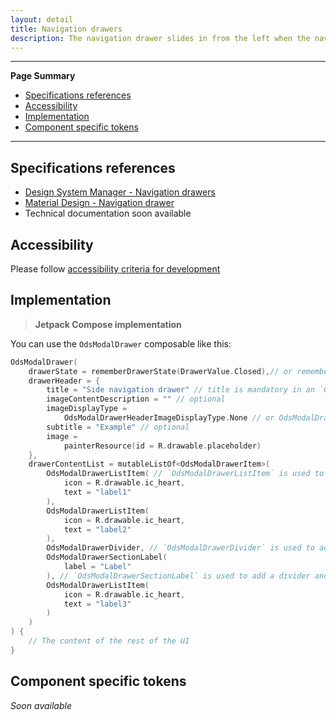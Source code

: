 ```yaml
---
layout: detail
title: Navigation drawers
description: The navigation drawer slides in from the left when the nav icon is tapped. The content should be concerned with identity and/or navigation..
---
```


---

**Page Summary**

* [Specifications references](#specifications-references)
* [Accessibility](#accessibility)
* [Implementation](#implementation)
* [Component specific tokens](#component-specific-tokens)

---

## Specifications references

- [Design System Manager - Navigation drawers](https://system.design.orange.com/0c1af118d/p/92bc26-navigation-drawers/b/146f55)
- [Material Design - Navigation drawer](https://m2.material.io/components/navigation-drawer)
- Technical documentation soon available

## Accessibility

Please follow [accessibility criteria for development](https://a11y-guidelines.orange.com/en/mobile/android/development/)

## Implementation

> **Jetpack Compose implementation**

You can use the `OdsModalDrawer` composable like this:

```kotlin
OdsModalDrawer(
    drawerState = rememberDrawerState(DrawerValue.Closed),// or rememberDrawerState(DrawerValue.Open)
    drawerHeader = {
        title = "Side navigation drawer" // title is mandatory in an `OdsModalDrawer`
        imageContentDescription = "" // optional
        imageDisplayType =
            OdsModalDrawerHeaderImageDisplayType.None // or OdsModalDrawerHeaderImageDisplayType.Avatar or OdsModalDrawerHeaderImageDisplayType.Background
        subtitle = "Example" // optional
        image =
            painterResource(id = R.drawable.placeholder)
    },
    drawerContentList = mutableListOf<OdsModalDrawerItem>(
        OdsModalDrawerListItem( // `OdsModalDrawerListItem` is used to specified an item of the list
            icon = R.drawable.ic_heart,
            text = "label1"
        ),
        OdsModalDrawerListItem(
            icon = R.drawable.ic_heart,
            text = "label2"
        ),
        OdsModalDrawerDivider, // `OdsModalDrawerDivider` is used to add a divider in a specific level of the list
        OdsModalDrawerSectionLabel(
            label = "Label"
        ), // `OdsModalDrawerSectionLabel` is used to add a divider and the text above the divider
        OdsModalDrawerListItem(
            icon = R.drawable.ic_heart,
            text = "label3"
        )
    )
) {
    // The content of the rest of the UI
}
```

## Component specific tokens

_Soon available_